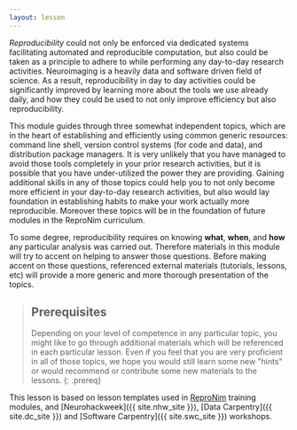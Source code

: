 ```yaml
---
layout: lesson
---
```



*Reproducibility* could not only be enforced via dedicated systems
facilitating automated and reproducible computation, but also could
be taken as a principle to adhere to while performing any day-to-day
research activities.  Neuroimaging is a heavily data and software driven
field of science.  As a result, reproducibility in day to day
activities could be significantly improved by learning more about the
tools we use already daily, and how they could be used to not only
improve efficiency but also reproducibility.

This module guides through three somewhat independent topics, which
are in the heart of establishing and efficiently using common generic
resources: command line shell, version control systems (for code and
data), and distribution package managers.  It is very unlikely that you have
managed to avoid those tools completely in your prior research activities, but it
is possible that you have under-utilized the power they are providing.
Gaining additional skills in any of those topics could help you to not
only become more efficient in your day-to-day research activities, but
also would lay foundation in establishing habits to make your work
actually more reproducible.  Moreover these topics will be in the
foundation of future modules in the ReproNim curriculum.

To some degree, reproducibility requires on knowing **what**,
**when**, and **how** any particular analysis was carried out.
Therefore materials in this module will try to accent on helping to
answer those questions.  Before making accent on those questions,
referenced external materials (tutorials, lessons, etc) will provide a
more generic and more thorough presentation of the topics.

> ## Prerequisites
>
>
> Depending on your level of competence in any particular topic, you
> might like to go through additional materials which will be
> referenced in each particular lesson.  Even if you feel that you are
> very proficient in all of those topics, we hope you would still
> learn some new "hints" or would recommend or contribute some new
> materials to the lessons.
{: .prereq}

This lesson is based on lesson templates used in
[ReproNim]({{site.rn_site}}) training modules, and  [Neurohackweek]({{ site.nhw_site }}), [Data Carpentry]({{ site.dc_site }})
and [Software Carpentry]({{ site.swc_site }}) workshops.
